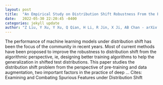 ```yaml
---
layout: post
title:  "An Empirical Study on Distribution Shift Robustness From the Perspective of Pre-Training and Data Augmentation"
date:   2022-05-30 22:20:45 -0400
categories: jekyll update
author: "Z Liu, Y Xu, Y Xu, Q Qian, H Li, R Jin, X Ji, AB Chan - arXiv preprint arXiv:2205.12753, 2022"
---
```

The performance of machine learning models under distribution shift has been the focus of the community in recent years. Most of current methods have been proposed to improve the robustness to distribution shift from the algorithmic perspective, ie, designing better training algorithms to help the generalization in shifted test distributions. This paper studies the distribution shift problem from the perspective of pre-training and data augmentation, two important factors in the practice of deep … Cites: ‪Examining and Combating Spurious Features under Distribution Shift‬